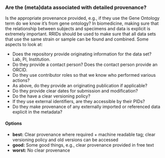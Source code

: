 ### Are the (meta)data associated with detailed provenance?

Is the appropriate provenance provided, e.g., if they use the Gene Ontology term do we know it’s from gene ontology?  In biomedicine, making sure that the relationship between subjects and specimens and data is explicit is extremely important.  RRIDs should be used to make sure that all data sets that use the same strain or sample can be found and combined.
Some aspects to look at:
* Does the repository provide originating information for the data set? Lab, PI, Institution.
* Do they provide a contact person? Does the contact person provide an ORCID.
* Do they use contributor roles so that we know who performed various actions?
* As above, do they provide an originating publication if applicable?
* Do they provide clear dates for submission and modification?
* Do the have a clear versioning policy?
* If they use external identifiers, are they accessible by their PIDs?  
* Do they make provenance of any externally imported or referenced data explicit in the metadata?

#### Options
* **best:**  Clear provenance where required + machine readable tag;  clear versioning policy and old versions can be accessed
* **good:**  Some good things, e.g., clear provenance provided in free text
* **worst:**  No clear provenance
